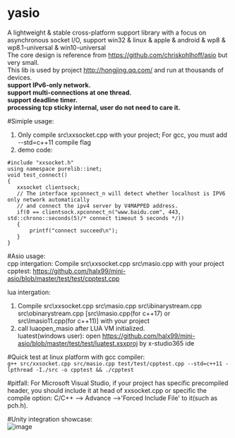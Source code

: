 # yasio
A lightweight & stable cross-platform support library with a focus on asynchronous socket I/O, support win32  &amp; linux  &amp; apple &amp; android &amp; wp8 &amp; wp8.1-universal &amp; win10-universal  
The core design is reference from https://github.com/chriskohlhoff/asio but very small.  
This lib is used by project http://hongjing.qq.com/ and run at thousands of devices.  
**support IPv6-only network.  
support multi-connections at one thread.  
support deadline timer.  
processing tcp sticky internal, user do not need to care it.**
  
#Simiple usage:  
1. Only compile src\xxsocket.cpp with your project; For gcc, you must add --std=c++11 compile flag<br />
2. demo code:
```
#include "xxsocket.h"
using namespace purelib::inet;
void test_connect() 
{
   xxsocket clientsock;
   // The interface xpconnect_n will detect whether localhost is IPV6 only network automatically
   // and connect the ipv4 server by V4MAPPED address.
   if(0 == clientsock.xpconnect_n("www.baidu.com", 443, std::chrono::seconds(5)/* connect timeout 5 seconds */))
   {
       printf("connect succeed\n");
   }
}
```

#Asio usage:  
cpp intergation: Compile src\xxsocket.cpp src\masio.cpp with your project  
cpptest: https://github.com/halx99/mini-asio/blob/master/test/test/cpptest.cpp  
  
    
lua intergation: 
1. Compile src\xxsocket.cpp src\masio.cpp src\ibinarystream.cpp src\obinarystream.cpp [src\lmasio.cpp(for c++17) or src\lmasio11.cpp(for c++11)] with your project  
2. call luaopen_masio after LUA VM initialized.  
luatest(windows user): open https://github.com/halx99/mini-asio/blob/master/test/test/luatest.xsxproj by x-studio365 ide  

#Quick test at linux platform with gcc compiler:  
```g++ src/xxsocket.cpp src/masio.cpp test/test/cpptest.cpp --std=c++11 -lpthread -I./src -o cpptest && ./cpptest```  
  
#pitfall: For Microsoft Visual Studio, if your project has specific precompiled header, you should include it at head of xxsocket.cpp or specific the compile option: C/C++ --> Advance -->'Forced Include File' to it(such as pch.h).  
  
#Unity integration showcase:  
![image](https://github.com/halx99/mini-asio/raw/master/showcaseunity.png)
